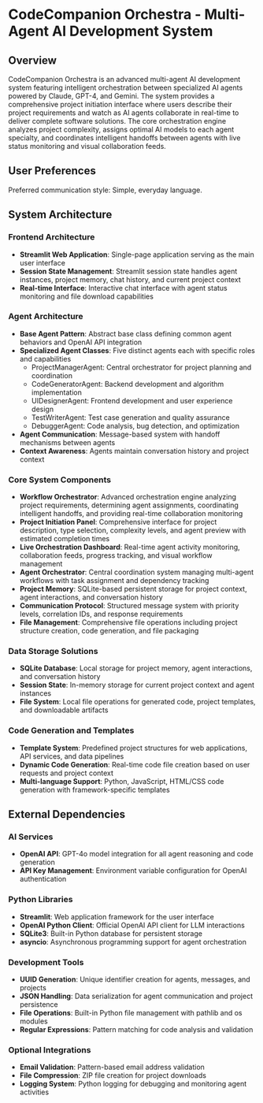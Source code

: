 # CodeCompanion Orchestra - Multi-Agent AI Development System

## Overview

CodeCompanion Orchestra is an advanced multi-agent AI development system featuring intelligent orchestration between specialized AI agents powered by Claude, GPT-4, and Gemini. The system provides a comprehensive project initiation interface where users describe their project requirements and watch as AI agents collaborate in real-time to deliver complete software solutions. The core orchestration engine analyzes project complexity, assigns optimal AI models to each agent specialty, and coordinates intelligent handoffs between agents with live status monitoring and visual collaboration feeds.

## User Preferences

Preferred communication style: Simple, everyday language.

## System Architecture

### Frontend Architecture
- **Streamlit Web Application**: Single-page application serving as the main user interface
- **Session State Management**: Streamlit session state handles agent instances, project memory, chat history, and current project context
- **Real-time Interface**: Interactive chat interface with agent status monitoring and file download capabilities

### Agent Architecture
- **Base Agent Pattern**: Abstract base class defining common agent behaviors and OpenAI API integration
- **Specialized Agent Classes**: Five distinct agents each with specific roles and capabilities
  - ProjectManagerAgent: Central orchestrator for project planning and coordination
  - CodeGeneratorAgent: Backend development and algorithm implementation
  - UIDesignerAgent: Frontend development and user experience design
  - TestWriterAgent: Test case generation and quality assurance
  - DebuggerAgent: Code analysis, bug detection, and optimization
- **Agent Communication**: Message-based system with handoff mechanisms between agents
- **Context Awareness**: Agents maintain conversation history and project context

### Core System Components
- **Workflow Orchestrator**: Advanced orchestration engine analyzing project requirements, determining agent assignments, coordinating intelligent handoffs, and providing real-time collaboration monitoring
- **Project Initiation Panel**: Comprehensive interface for project description, type selection, complexity levels, and agent preview with estimated completion times
- **Live Orchestration Dashboard**: Real-time agent activity monitoring, collaboration feeds, progress tracking, and visual workflow management
- **Agent Orchestrator**: Central coordination system managing multi-agent workflows with task assignment and dependency tracking
- **Project Memory**: SQLite-based persistent storage for project context, agent interactions, and conversation history
- **Communication Protocol**: Structured message system with priority levels, correlation IDs, and response requirements
- **File Management**: Comprehensive file operations including project structure creation, code generation, and file packaging

### Data Storage Solutions
- **SQLite Database**: Local storage for project memory, agent interactions, and conversation history
- **Session State**: In-memory storage for current project context and agent instances
- **File System**: Local file operations for generated code, project templates, and downloadable artifacts

### Code Generation and Templates
- **Template System**: Predefined project structures for web applications, API services, and data pipelines
- **Dynamic Code Generation**: Real-time code file creation based on user requests and project context
- **Multi-language Support**: Python, JavaScript, HTML/CSS code generation with framework-specific templates

## External Dependencies

### AI Services
- **OpenAI API**: GPT-4o model integration for all agent reasoning and code generation
- **API Key Management**: Environment variable configuration for OpenAI authentication

### Python Libraries
- **Streamlit**: Web application framework for the user interface
- **OpenAI Python Client**: Official OpenAI API client for LLM interactions
- **SQLite3**: Built-in Python database for persistent storage
- **asyncio**: Asynchronous programming support for agent orchestration

### Development Tools
- **UUID Generation**: Unique identifier creation for agents, messages, and projects
- **JSON Handling**: Data serialization for agent communication and project persistence
- **File Operations**: Built-in Python file management with pathlib and os modules
- **Regular Expressions**: Pattern matching for code analysis and validation

### Optional Integrations
- **Email Validation**: Pattern-based email address validation
- **File Compression**: ZIP file creation for project downloads
- **Logging System**: Python logging for debugging and monitoring agent activities